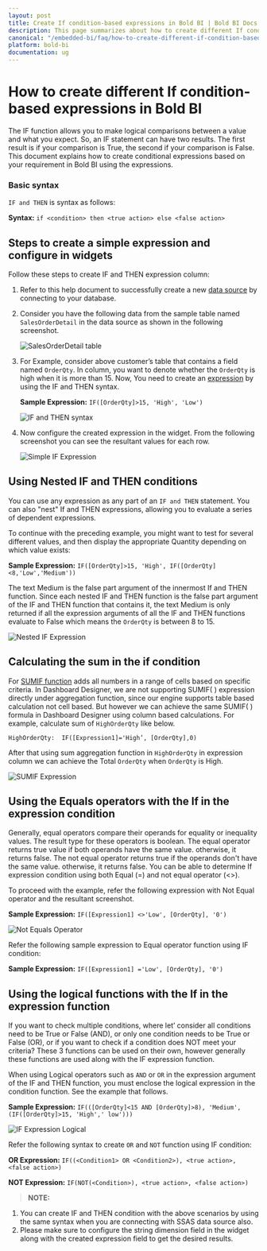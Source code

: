 ```yaml
---
layout: post
title: Create If condition-based expressions in Bold BI | Bold BI Docs 
description: This page summarizes about how to create different If condition-based expressions while creating a data source for a dashboard widget in Bold BI application.
canonical: "/embedded-bi/faq/how-to-create-different-if-condition-based-expressions-in-bold-bi/"
platform: bold-bi
documentation: ug
---
```


# How to create different If condition-based expressions in Bold BI

The IF function allows you to make logical comparisons between a value and what you expect. So, an IF statement can have two results. The first result is if your comparison is True, the second if your comparison is False. This document explains how to create conditional expressions based on your requirement in Bold BI using the expressions.

### Basic syntax
`IF and THEN` is syntax as follows:

**Syntax:** `if <condition> then <true action> else <false action>`

## Steps to create a simple expression and configure in widgets

Follow these steps to create IF and THEN expression column:

1.	Refer to this help document to successfully create a new [data source](https://help.boldbi.com/embedded-bi/working-with-data-source/creating-a-new-data-source/) by connecting to your database.

2.	Consider you have the following data from the sample table named `SalesOrderDetail` in the data source as shown in the following screenshot.

    ![SalesOrderDetail table](/static/assets/embedded/faq/images/SalesOrderDetail-table.PNG#width=359.5px;height=512.2px)

3.	For Example, consider above customer’s table that contains a field named `OrderQty`. In column, you want to denote whether the `OrderQty` is high when it is more than 15. Now, You need to create an [expression](/embedded-bi/working-with-data-source/transforming-data/configuring-expression-columns) by using the IF and THEN syntax.               

    **Sample Expression:** `IF([OrderQty]>15, 'High', 'Low')`
    
    ![IF and THEN syntax](/static/assets/embedded/faq/images/IF-and-THEN-syntax.PNG#width=359.5px;height=512.2px)

4. Now configure the created expression in the widget. From the following screenshot you can see the resultant values for each row.
    
    ![Simple IF Expression](/static/assets/embedded/faq/images/Simple-IF-Expression.PNG#width=359.5px;height=512.2px)

## Using Nested IF and THEN conditions
   
You can use any expression as any part of an `IF and THEN` statement. You can also "nest" If and THEN expressions, allowing you to evaluate a series of dependent expressions.

To continue with the preceding example, you might want to test for several different values, and then display the appropriate Quantity depending on which value exists:

**Sample Expression:** `IF([OrderQty]>15, 'High', IF([OrderQty]<8,'Low','Medium'))`

The text Medium is the false part argument of the innermost If and THEN function. Since each nested IF and THEN function is the false part argument of the IF and THEN function that contains it, the text Medium is only returned if all the expression arguments of all the IF and THEN functions evaluate to False which means the `OrderQty` is between 8 to 15.
    
   ![Nested IF Expression](/static/assets/embedded/faq/images/Nested-IF-Expression.PNG#width=359.5px;height=512.2px)

## Calculating the sum in the if condition

For [SUMIF function](https://support.microsoft.com/en-us/office/sumif-function-169b8c99-c05c-4483-a712-1697a653039b) adds all numbers in a range of cells based on specific criteria. In Dashboard Designer, we are not supporting SUMIF( ) expression directly under aggregation function, since our engine supports table based calculation not cell based.  But however we can achieve the same SUMIF( ) formula in Dashboard Designer using column based calculations. For example, calculate sum of `HighOrderQty` like below. 

`HighOrderQty:  IF([Expression1]='High’, [OrderQty],0)`

After that using sum aggregation function in `HighOrderQty` in expression column we can achieve the Total `OrderQty` when `OrderQty` is High.
   
   ![SUMIF Expression](/static/assets/embedded/faq/images/SUMIF-Expression.PNG#width=359.5px;height=512.2px)

## Using the Equals operators with the If in the expression condition

Generally, equal operators compare their operands for equality or inequality values. The result type for these operators is boolean. The equal operator returns true value if both operands have the same value. otherwise, it returns false. The not equal operator returns true if the operands don't have the same value. otherwise, it returns false. You can be able to determine If expression condition using both Equal (=) and not equal operator (<>). 

To proceed with the example, refer the following expression with Not Equal operator and the resultant screenshot.
 
 **Sample Expression:** `IF([Expression1] <>'Low', [OrderQty], '0')`
 
   ![Not Equals Operator](/static/assets/embedded/faq/images/Not-Equal-Operator.PNG#width=359.5px;height=512.2px)

Refer the following sample expression to Equal operator function using IF condition:

 **Sample Expression:** `IF([Expression1] ='Low', [OrderQty], '0')`

## Using the logical functions with the If in the expression function

If you want to check multiple conditions, where let’ consider all conditions need to be True or False (AND), or only one condition needs to be True or False (OR), or if you want to check if a condition does NOT meet your criteria? These 3 functions can be used on their own, however generally these functions are used along with the IF expression function.

When using Logical operators such as `AND` or `OR` in the expression argument of the IF and THEN function, you must enclose the logical expression in the condition function. See the example that follows.

 **Sample Expression:** `IF(([OrderQty]<15 AND [OrderQty]>8), 'Medium', (IF([OrderQty]>15, 'High',' low')))`
    
   ![IF Expression Logical](/static/assets/embedded/faq/images/IF-Expression-Logical.PNG#width=359.5px;height=512.2px)

Refer the following syntax to create `OR` and `NOT` function using IF condition:

**OR Expression:** `IF((<Condition1> OR <Condition2>), <true action>, <false action>)`
 
**NOT Expression:** `IF(NOT(<Condition>), <true action>, <false action>)`

> **NOTE:**
1. You can create IF and THEN condition with the above scenarios by using the same syntax when you are connecting with SSAS data source also.
2. Please make sure to configure the string dimension field in the widget along with the created expression field to get the desired results.